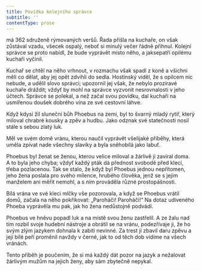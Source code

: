 ```yaml
---
title: Povídka kolejního správce
subtitle: ''
contentType: prose
---
```


<section>

má 362 sdruženě rýmovaných veršů. Řada přišla na kuchaře, on však zůstával vzadu, všecek ospalý, neboť si minulý večer řádně přihnul. Kolejní správce se proto nabídl, že bude vyprávět místo něho, a jaksepatří opilému kuchaři vyčinil.

</section>

<section>

Kuchař se chtěl na něho vrhnout, v rozmachu však spadl z koně a všichni měli co dělat, aby jej opět zdvihli do sedla. Hostinský viděl, že s opilcem nic nebude, a udělil slovo správci; upozornil jej však, že nebylo prozíravé kuchaře dráždit; vždyť by mohl na správce vyzvonit nesrovnalosti v jeho účtech. Správce se polekal, a než začal svou povídku, dal kuchaři na usmířenou doušek dobrého vína ze své cestovní láhve.

Když kdysi žil sluneční bůh Phoebus na zemi, byl to švarný mladý rytíř, který miloval chrabré kousky a zpěv a hudbu. Jako odznak své statečnosti nosil stále s sebou zlatý luk.

Měl ve svém domě vránu, kterou naučil vyprávět všelijaké příběhy, která uměla zpívat nade všechny slavíky a byla sněhobílá jako labuť.

Phoebus byl ženat se ženou, kterou velice miloval a žárlivě ji zavíral doma. A to byla jeho chyba; vždyť každý pták dá přednost svobodě před klecí, třeba pozlacenou. Tak se stalo, že když byl Phoebus jednou nepřítomen, jeho žena poslala pro svého milence, hrubého člověka, jenž se s jejím manželem ani měřit nemohl, a s ním prováděla různé prostopášnosti.

Bílá vrána ve své kleci mlčky vše pozorovala, a když se Phoebus vrátil domů, začala na něho pokřikovat: „Paroháči! Paroháči!“ Na dotaz udiveného Phoeba vyprávěla mu pak, jak ho žena nedůstojně podvádí.

Phoebus ve hněvu popadl luk a na místě svou ženu zastřelil. A ze žalu nad tím rozbil svoje hudební nástroje a obrátil se na vránu, podezřívaje ji, že ho svým zlým jazykem dohnala k zabití nevinné. Za trest ji zbavil daru zpěvu a její bílé peří proměnil navždy v černé, jak to od těch dob vidíme na všech vránách.

Tento příběh je poučením, že si má každý dát pozor na jazyk a nežalovat žárlivým mužům na jejich ženy, aby sám zbytečně nepykal.

</section>
